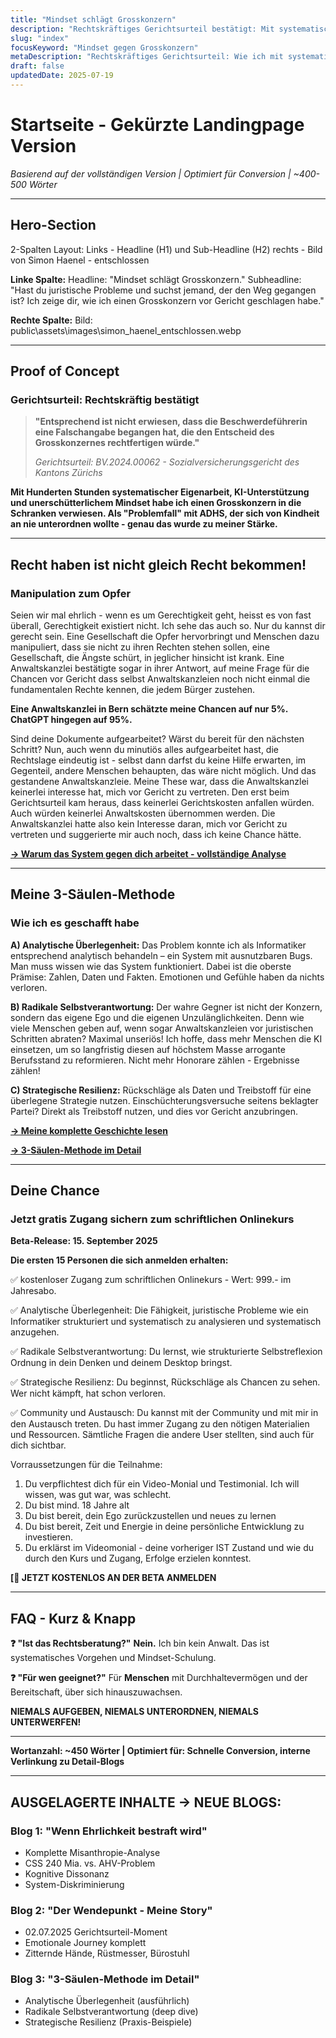```yaml
---
title: "Mindset schlägt Grosskonzern"
description: "Rechtskräftiges Gerichtsurteil bestätigt: Mit systematischem Vorgehen, KI-Unterstützung und unerschütterlichem Mindset habe ich einen Grosskonzern besiegt. Lerne meine 3-Säulen-Methode."
slug: "index"
focusKeyword: "Mindset gegen Grosskonzern"
metaDescription: "Rechtskräftiges Gerichtsurteil: Wie ich mit systematischem Mindset einen Grosskonzern vor Gericht schlug. 3-Säulen-Methode für deine juristische Herausforderung."
draft: false
updatedDate: 2025-07-19
---
```


# Startseite - Gekürzte Landingpage Version

_Basierend auf der vollständigen Version | Optimiert für Conversion | ~400-500 Wörter_

---

## **Hero-Section** <!-- A - Attention -->

2-Spalten Layout:
Links - Headline (H1) und Sub-Headline (H2)
rechts - Bild von Simon Haenel - entschlossen

**Linke Spalte:**
Headline: "Mindset schlägt Grosskonzern."
Subheadline: "Hast du juristische Probleme und suchst jemand, der den Weg gegangen ist? Ich zeige dir, wie ich einen Grosskonzern vor Gericht geschlagen habe."

**Rechte Spalte:**
Bild: public\assets\images\simon_haenel_entschlossen.webp

---

## **Proof of Concept** <!-- I - Interest -->

### **Gerichtsurteil: Rechtskräftig bestätigt**

> **"Entsprechend ist nicht erwiesen, dass die Beschwerdeführerin eine Falschangabe begangen hat, die den Entscheid des Grosskonzernes rechtfertigen würde."**
>
> _Gerichtsurteil: BV.2024.00062 - Sozialversicherungsgericht des Kantons Zürichs_

**Mit Hunderten Stunden systematischer Eigenarbeit, KI-Unterstützung und unerschütterlichem Mindset habe ich einen Grosskonzern in die Schranken verwiesen. Als "Problemfall" mit ADHS, der sich von Kindheit an nie unterordnen wollte - genau das wurde zu meiner Stärke.**

---

## **Recht haben ist nicht gleich Recht bekommen!** <!-- D - Desire / Problem -->

### **Manipulation zum Opfer**

Seien wir mal ehrlich - wenn es um Gerechtigkeit geht, heisst es von fast überall, Gerechtigkeit existiert nicht. Ich sehe das auch so. Nur du kannst dir gerecht sein.
Eine Gesellschaft die Opfer hervorbringt und Menschen dazu manipuliert, dass sie nicht zu ihren Rechten stehen sollen, eine Gesellschaft, die Ängste schürt, in jeglicher hinsicht ist krank.
Eine Anwaltskanzlei bestätigte sogar in ihrer Antwort, auf meine Frage für die Chancen vor Gericht dass selbst Anwaltskanzleien noch nicht einmal die fundamentalen Rechte kennen, die jedem Bürger zustehen.

**Eine Anwaltskanzlei in Bern schätzte meine Chancen auf nur 5%. ChatGPT hingegen auf 95%.**

Sind deine Dokumente aufgearbeitet? Wärst du bereit für den nächsten Schritt? Nun, auch wenn du minutiös alles aufgearbeitet hast, die Rechtslage eindeutig ist - selbst dann darfst du keine Hilfe erwarten, im Gegenteil, andere Menschen behaupten, das wäre nicht möglich. Und das gestandene Anwaltskanzleie.
Meine These war, dass die Anwaltskanzlei keinerlei interesse hat, mich vor Gericht zu vertreten.
Den erst beim Gerichtsurteil kam heraus, dass keinerlei Gerichtskosten anfallen würden.
Auch würden keinerlei Anwaltskosten übernommen werden.
Die Anwaltskanzlei hatte also kein Interesse daran, mich vor Gericht zu vertreten und suggerierte mir auch noch, dass ich keine Chance hätte.

**[→ Warum das System gegen dich arbeitet - vollständige Analyse](/blog/wenn-ehrlichkeit-bestraft-wird)**

---

## **Meine 3-Säulen-Methode** <!-- Solution -->

### **Wie ich es geschafft habe**

**A) Analytische Überlegenheit:** Das Problem konnte ich als Informatiker entsprechend analytisch behandeln – ein System mit ausnutzbaren Bugs. Man muss wissen wie das System funktioniert. Dabei ist die oberste Prämise: Zahlen, Daten und Fakten. Emotionen und Gefühle haben da nichts verloren.

**B) Radikale Selbstverantwortung:** Der wahre Gegner ist nicht der Konzern, sondern das eigene Ego und die eigenen Unzulänglichkeiten. Denn wie viele Menschen geben auf, wenn sogar Anwaltskanzleien vor juristischen Schritten abraten? Maximal unseriös! Ich hoffe, dass mehr Menschen die KI einsetzen, um so langfristig diesen auf höchstem Masse arrogante Berufsstand zu reformieren. Nicht mehr Honorare zählen - Ergebnisse zählen!

**C) Strategische Resilienz:** Rückschläge als Daten und Treibstoff für eine überlegene Strategie nutzen. Einschüchterungsversuche seitens beklagter Partei? Direkt als Treibstoff nutzen, und dies vor Gericht anzubringen.

**[→ Meine komplette Geschichte lesen](/blog/der-wendepunkt-meine-story)**

**[→ 3-Säulen-Methode im Detail](/blog/drei-saeulen-methode-detail)**

---

## **Deine Chance** <!-- A - Action -->

### **Jetzt gratis Zugang sichern zum schriftlichen Onlinekurs**

**Beta-Release: 15. September 2025**

**Die ersten 15 Personen die sich anmelden erhalten:**

✅ kostenloser Zugang zum schriftlichen Onlinekurs - Wert: 999.- im Jahresabo.

✅ Analytische Überlegenheit: Die Fähigkeit, juristische Probleme wie ein Informatiker strukturiert und systematisch zu analysieren und systematisch anzugehen.

✅ Radikale Selbstverantwortung: Du lernst, wie strukturierte Selbstreflexion Ordnung in dein Denken und deinem Desktop bringst.

✅ Strategische Resilienz: Du beginnst, Rückschläge als Chancen zu sehen. Wer nicht kämpft, hat schon verloren.

✅ Community und Austausch: Du kannst mit der Community und mit mir in den Austausch treten. Du hast immer Zugang zu den nötigen Materialien und Ressourcen. Sämtliche Fragen die andere User stellten, sind auch für dich sichtbar.

Vorraussetzungen für die Teilnahme:

1. Du verpflichtest dich für ein Video-Monial und Testimonial. Ich will wissen, was gut war, was schlecht.
2. Du bist mind. 18 Jahre alt
3. Du bist bereit, dein Ego zurückzustellen und neues zu lernen
4. Du bist bereit, Zeit und Energie in deine persönliche Entwicklung zu investieren.
5. Du erklärst im Videomonial - deine vorheriger IST Zustand und wie du durch den Kurs und Zugang, Erfolge erzielen konntest.

**[📧 JETZT KOSTENLOS AN DER BETA ANMELDEN**

---

## **FAQ - Kurz & Knapp**

**❓ "Ist das Rechtsberatung?"**
**Nein.** Ich bin kein Anwalt. Das ist systematisches Vorgehen und Mindset-Schulung.

**❓ "Für wen geeignet?"**
Für **Menschen** mit Durchhaltevermögen und der Bereitschaft, über sich hinauszuwachsen.

**NIEMALS AUFGEBEN, NIEMALS UNTERORDNEN, NIEMALS UNTERWERFEN!**

---

**Wortanzahl: ~450 Wörter | Optimiert für: Schnelle Conversion, interne Verlinkung zu Detail-Blogs**

---

## **AUSGELAGERTE INHALTE → NEUE BLOGS:**

### **Blog 1: "Wenn Ehrlichkeit bestraft wird"**

- Komplette Misanthropie-Analyse
- CSS 240 Mia. vs. AHV-Problem
- Kognitive Dissonanz
- System-Diskriminierung

### **Blog 2: "Der Wendepunkt - Meine Story"**

- 02.07.2025 Gerichtsurteil-Moment
- Emotionale Journey komplett
- Zitternde Hände, Rüstmesser, Bürostuhl

### **Blog 3: "3-Säulen-Methode im Detail"**

- Analytische Überlegenheit (ausführlich)
- Radikale Selbstverantwortung (deep dive)
- Strategische Resilienz (Praxis-Beispiele)
